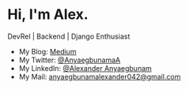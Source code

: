 # Hi, I'm Alex.

DevRel | Backend | Django Enthusiast 

- My Blog: [Medium](https://medium.com/@invictus_axl)
- My Twitter: [@AnyaegbunamaA](https://twitter.com/AnyaegbunamaA)
- My LinkedIn: [@Alexander Anyaegbunam](https://www.linkedin.com/in/alexander-anyaegbunam-094141154)
- My Mail: anyaegbunamalexander042@gmail.com
